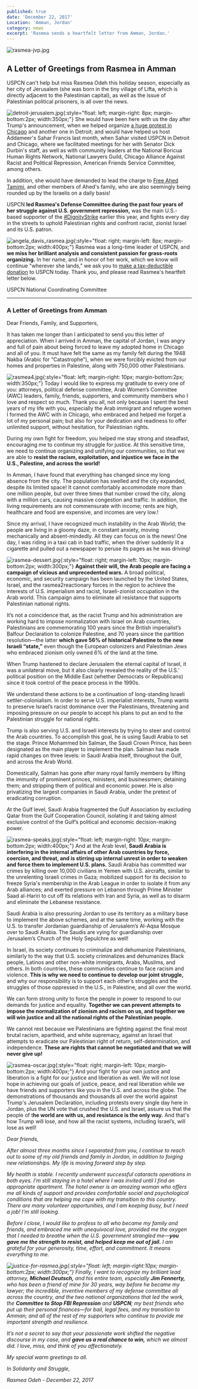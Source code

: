 ```yaml
---
published: true
date: 'December 22, 2017'
Location: 'Amman, Jordan'
category: news
excerpt: 'Rasmea sends a heartfelt letter from Amman, Jordan.'
---
```

![rasmea-jvp.jpg]({{site.baseurl}}/assets/img/rasmea-jvp.jpg)
## A Letter of Greetings from Rasmea in Amman

USPCN can't help but miss Rasmea Odeh this holiday season, especially as her city of Jerusalem (she was born in the tiny village of Lifta, which is directly adjacent to the Palestinian capital), as well as the issue of Palestinian political prisoners, is all over the news.

![detroit-jerusalem.jpg]({{site.baseurl}}/assets/img/detroit-jerusalem.jpg){:style="float: left; margin-right: 8px; margin-bottom:2px; width:350px;"} She would have been here with us the day after Trump's announcement, when we helped organize [a huge protest in Chicago](https://www.facebook.com/USPCN/videos/1763394860362015/) and another one in Detroit; and would have helped us host Addameer's Sahar Francis last month, when Sahar visited USPCN in Detroit and Chicago, where we facilitated meetings for her with Senator Dick Durbin's staff, as well as with community leaders at the National Boricua Human Rights Network, National Lawyers Guild, Chicago Alliance Against Racist and Political Repression, American Friends Service Committee, among others.

In addition, she would have demanded to lead the charge to [Free Ahed Tamimi](https://nycsjp.wordpress.com/2017/12/20/demand-an-end-to-child-detention-free-ahed-tamimi-and-all-palestinian-political-prisoners/), and other members of Ahed's family, who are also seemingly being rounded up by the Israelis on a daily basis!

USPCN **led Rasmea's Defense Committee during the past four years of her struggle against U.S. government repression,** was the main U.S.-based supporter of the [#DignityStrike](http://uspcn.org/2017/05/28/victory-to-the-palestinian-prisoners-dignitystrike/) earlier this year, and fights every day in the streets to uphold Palestinian rights and confront racist, zionist Israel and its U.S. patron.

![angela_davis_rasmea.jpg]({{site.baseurl}}/assets/img/angela_davis_rasmea.jpg){:style="float: right; margin-left: 8px; margin-bottom:2px; width:400px;"}
Rasmea was a long-time leader of USPCN, and **we miss her brilliant analysis and consistent passion for grass-roots organizing.** In her name, and in honor of her work, which we know will continue "wherever she lands," we ask you to [make a tax-deductible donation](http://uspcn.org/donate-to-support-uspcn/) to USPCN today. Thank you, and please read Rasmea's heartfelt letter below.


USPCN National Coordinating Committee


*********************************

### A Letter of Greetings from Amman

Dear Friends, Family, and Supporters,

It has taken me longer than I anticipated to send you this letter of appreciation. When I arrived in Amman, the capital of Jordan, I was angry and full of pain about being forced to leave my adopted home in Chicago and all of you. It must have felt the same as my family felt during the 1948 Nakba (Arabic for “Catastrophe”), when we were forcibly evicted from our homes and properties in Palestine, along with 750,000 other Palestinians.

![rasmea4.jpg]({{site.baseurl}}/assets/img/rasmea4.jpg){:style="float: left; margin-right: 10px; margin-bottom:2px; width:350px;"} Today I would like to express my gratitude to every one of you: attorneys, political defense committee, Arab Women’s Committee (AWC) leaders, family, friends, supporters, and community members who I love and respect so much. Thank you all, not only because I spent the best years of my life with you, especially the Arab immigrant and refugee women I formed the AWC with in Chicago, who embraced and helped me forget a lot of my personal pain; but also for your dedication and readiness to offer unlimited support, without hesitation, for Palestinian rights.

During my own fight for freedom, you helped me stay strong and steadfast, encouraging me to continue my struggle for justice. At this sensitive time, we need to continue organizing and unifying our communities, so that we are able to **resist the racism, exploitation, and injustice we face in the U.S., Palestine, and across the world!**

In Amman, I have found that everything has changed since my long absence from the city. The population has swelled and the city expanded, despite its limited space! It cannot comfortably accommodate more than one million people, but over three times that number crowd the city, along with a million cars, causing massive congestion and traffic. In addition, the living requirements are not commensurate with income; rents are high, healthcare and food are expensive, and incomes are very low.!

Since my arrival, I have recognized much instability in the Arab World; the people are living in a gloomy daze, in constant anxiety, moving mechanically and absent-mindedly. All they can focus on is the news! One day, I was riding in a taxi cab in bad traffic, when the driver suddenly lit a cigarette and pulled out a newspaper to peruse its pages as he was driving!

![rasmea-dessert.jpg]({{site.baseurl}}/assets/img/rasmea-dessert.jpg){:style="float: right; margin-left: 10px; margin-bottom:2px; width:300px;"} **Against their will, the Arab people are facing a campaign of vicious and unprecedented wars.** A broad political, economic, and security campaign has been launched by the United States, Israel, and the rasmea2reactionary forces in the region to achieve the interests of U.S. imperialism and racist, Israeli-zionist occupation in the Arab world. This campaign aims to eliminate all resistance that supports Palestinian national rights. 

It’s not a coincidence that, as the racist Trump and his administration are working hard to impose normalization with Israel on Arab countries, Palestinians are commemorating 100 years since the British imperialist’s Balfour Declaration to colonize Palestine, and 70 years since the partition resolution—the latter **which gave 56% of historical Palestine to the new Israeli “state,”** even though the European colonizers and Palestinian Jews who embraced zionism only owned 6% of the land at the time.

When Trump hastened to declare Jerusalem the eternal capital of Israel, it was a unilateral move, but it also clearly revealed the reality of the U.S.’ political position on the Middle East (whether Democrats or Republicans) since it took control of the peace process in the 1990s.

We understand these actions to be a continuation of long-standing Israeli settler-colonialism. In order to serve U.S. imperialist interests, Trump wants to preserve Israel’s racist dominance over the Palestinians, threatening and imposing pressure on our people to accept his plans to put an end to the Palestinian struggle for national rights.

Trump is also serving U.S. and Israeli interests by trying to steer and control the Arab countries. To accomplish this goal, he is using Saudi Arabia to set the stage. Prince Mohammed bin Salman, the Saudi Crown Prince, has been designated as the main player to implement the plan. Salman has made rapid changes on three levels: in Saudi Arabia itself, throughout the Gulf, and across the Arab World.

Domestically, Salman has gone after many royal family members by lifting the immunity of prominent princes, ministers, and businessmen; detaining them; and stripping them of political and economic power. He is also privatizing the largest companies in Saudi Arabia, under the pretext of eradicating corruption.

At the Gulf level, Saudi Arabia fragmented the Gulf Association by excluding Qatar from the Gulf Cooperation Council, isolating it and taking almost exclusive control of the Gulf’s political and economic decision-making power.

![rasmea-speaks.jpg]({{site.baseurl}}/assets/img/rasmea-speaks.jpg){:style="float: left; margin-right: 10px; margin-bottom:2px; width:400px;"} And at the Arab level, **Saudi Arabia is interfering in the internal affairs of other Arab countries by force, coercion, and threat, and is stirring up internal unrest in order to weaken and force them to implement U.S. plans.** Saudi Arabia has committed war crimes by killing over 10,000 civilians in Yemen with U.S. aircrafts, similar to the unrelenting Israeli crimes in Gaza; mobilized support for its decision to freeze Syria's membership in the Arab League in order to isolate it from any Arab alliances; and exerted pressure on Lebanon through Prime Minister Saad al-Hariri to cut off its relations with Iran and Syria, as well as to disarm and eliminate the Lebanese resistance.

Saudi Arabia is also pressuring Jordan to use its territory as a military base to implement the above schemes, and at the same time, working with the U.S. to transfer Jordanian guardianship of Jerusalem’s Al-Aqsa Mosque over to Saudi Arabia. The Saudis are vying for guardianship over Jerusalem’s Church of the Holy Sepulchre as well!

In Israel, its society continues to criminalize and dehumanize Palestinians, similarly to the way that U.S. society criminalizes and dehumanizes Black people, Latinos and other non-white immigrants, Arabs, Muslims, and others. In both countries, these communities continue to face racism and violence. **This is why we need to continue to develop our joint struggle,** and why our responsibility is to support each other’s struggles and the struggles of those oppressed in the U.S., in Palestine, and all over the world.

We can form strong unity to force the people in power to respond to our demands for justice and equality. **Together we can prevent attempts to impose the normalization of zionism and racism on us, and together we will win justice and all the national rights of the Palestinian people.**

We cannot rest because we Palestinians are fighting against the final most brutal racism, apartheid, and white supremacy, against an Israel that attempts to eradicate our Palestinian right of return, self-determination, and independence. **These are rights that cannot be negotiated and that we will never give up!** 

![rasmea-oscar.jpg]({{site.baseurl}}/assets/img/rasmea-oscar.jpg){:style="float: right; margin-left: 10px; margin-bottom:2px; width:400px;"} And your fight for your own justice and liberation is a fight for our justice and liberation as well. We will not lose hope in achieving our goals of justice, peace, and real liberation while we have friends and supporters like you in the U.S. and across the globe. The demonstrations of thousands and thousands all over the world against Trump's Jerusalem Declaration, including protests every single day here in Jordan, plus the UN vote that crushed the U.S. and Israel, assure us that the people of t**he world are with us, and resistance is the only way.** And that's how Trump will lose, and how all the racist systems, including Israel’s, will lose as well!


_Dear friends,_

_After almost three months since I separated from you, I continue to reach out to some of my old friends and family in Jordan, in addition to forging new relationships. My life is moving forward step by step._

_My health is stable. I recently underwent successful cataracts operations in both eyes. I’m still staying in a hotel where I was invited until I find an appropriate apartment. The hotel owner is an amazing woman who offers me all kinds of support and provides comfortable social and psychological conditions that are helping me cope with my transition to this country. There are many volunteer opportunities, and I am keeping busy, but I need a job! I’m still looking._

_Before I close, I would like to profess to all who became my family and friends, and embraced me with unequivocal love, provided me the oxygen that I needed to breathe when the U.S. government strangled me—**you gave me the strength to resist, and helped keep me out of jail.** I am grateful for your generosity, time, effort, and commitment. It means everything to me._

_![justice-for-rasmea.jpg]({{site.baseurl}}/assets/img/justice-for-rasmea.jpg){:style="float: left; margin-right:10px; margin-bottom:2px; width:300px;"}  Finally, I want to recognize my brilliant lead attorney, **Michael Deutsch,** and his entire team, especially **Jim Fennerty,** who has been a friend of mine for 30 years, way before he became my lawyer; the incredible, inventive members of my defense committee all across the country, and the two national organizations that led the work, the **Committee to Stop FBI Repression** and **USPCN**; my best friends who put up their personal finances—for bail, legal fees, and my transition to Amman; and all of the rest of my supporters who continue to provide me important strength and resilience._

_It’s not a secret to say that your passionate work shifted the negative discourse in my case, and **gave us a real chance to win,** which we almost did. I love, miss, and think of you affectionately._

_My special warm greetings to all._

_In Solidarity and Struggle,_

_Rasmea Odeh - December 22, 2017_